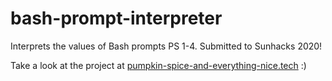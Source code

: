 # bash-prompt-interpreter

Interprets the values of Bash prompts PS 1-4.
Submitted to Sunhacks 2020!

Take a look at the project at [pumpkin-spice-and-everything-nice.tech](https://pumpkin-spice-and-everything-nice.tech) :)
